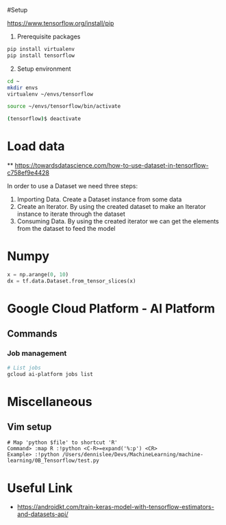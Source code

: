 #Setup

https://www.tensorflow.org/install/pip

1. Prerequisite packages
```bash
pip install virtualenv
pip install tensorflow
```

2. Setup environment
```bash
cd ~
mkdir envs
virtualenv ~/envs/tensorflow

source ~/envs/tensorflow/bin/activate

(tensorflow)$ deactivate
```


# Load data

** https://towardsdatascience.com/how-to-use-dataset-in-tensorflow-c758ef9e4428

In order to use a Dataset we need three steps:

1. Importing Data. Create a Dataset instance from some data
2. Create an Iterator. By using the created dataset to make an Iterator instance to iterate through the dataset
3. Consuming Data. By using the created iterator we can get the elements from the dataset to feed the model

# Numpy

```python
x = np.arange(0, 10)
dx = tf.data.Dataset.from_tensor_slices(x)
```

# Google Cloud Platform - AI Platform

## Commands

### Job management

```bash
# List jobs
gcloud ai-platform jobs list
```

# Miscellaneous

## Vim setup

```
# Map 'python $file' to shortcut 'R'
Command> :map R :!python <C-R>=expand('%:p') <CR>
Example> :!python /Users/dennislee/Devs/MachineLearning/machine-learning/0B_Tensorflow/test.py
```

# Useful Link

* https://androidkt.com/train-keras-model-with-tensorflow-estimators-and-datasets-api/
